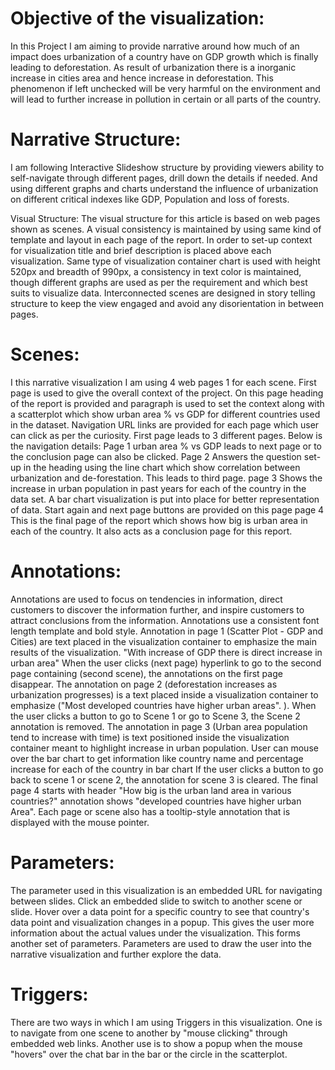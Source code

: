 #  Objective of the visualization:

In this Project I am aiming to provide narrative around how much of an impact does urbanization of a country have on GDP growth which is finally leading to deforestation. As result of urbanization there is a inorganic increase in cities area and hence increase in deforestation. This phenomenon if left unchecked will be very harmful on the environment and will lead to further increase in pollution in certain or all parts of the country.


# Narrative Structure:

I am following Interactive Slideshow structure by providing viewers ability to self-navigate through different pages, drill down the details if needed. And using different graphs and charts understand the influence of urbanization on different critical indexes like GDP, Population and loss of forests.

Visual Structure:
The visual structure for this article is based on web pages shown as scenes. A visual consistency is maintained by using same kind of template and layout in each page of the report. In order to set-up context for visualization title and brief description is placed above each visualization. Same type of visualization container chart is used with height 520px and breadth of 990px, a consistency in text color is maintained, though different graphs are used as per the requirement and which best suits to visualize data. Interconnected scenes are designed in story telling structure to keep the view engaged and avoid any disorientation in between pages.  

# Scenes:

I this narrative visualization I am using 4 web pages 1 for each scene.
First page is used to give the overall context of the project. On this page heading of the report is provided and paragraph is used to set the context along with a scatterplot which show urban area % vs GDP for different countries used in the dataset. Navigation URL links are provided for each page which user can click as per the curiosity. First page leads to 3 different pages. Below is the navigation details:
Page 1 urban area % vs GDP leads to next page or to the conclusion page can also be clicked.
Page 2 Answers the question set-up in the heading using the line chart which show correlation between urbanization and de-forestation. This leads to third page.
page 3 Shows the increase in urban population in past years for each of the country in the data set. A bar chart visualization is put into place for better representation of data. Start again and next page buttons are provided on this page
page 4 This is the final page of the report which shows how big is urban area in each of the country. It also acts as a conclusion page for this report. 


# Annotations:

Annotations are used to focus on tendencies in information, direct customers to discover the information further, and inspire customers to attract conclusions from the information. Annotations use a consistent font length template and bold style.
Annotation in page 1 (Scatter Plot - GDP and Cities) are text placed in the visualization container to emphasize the main results of the visualization.
"With increase of GDP there is direct increase in urban area" When the user clicks (next page) hyperlink to go to the second page containing (second scene), the annotations on the first page disappear. 
The annotation on page 2 (deforestation increases as urbanization progresses) is a text placed inside a visualization container to emphasize ("Most developed countries have higher urban areas". ). When the user clicks a button to go to Scene 1 or go to Scene 3, the Scene 2 annotation is removed.
The annotation in page 3 (Urban area population tend to increase with time) is text positioned inside the visualization container meant to highlight increase in urban population. User can mouse over the bar chart to get information like country name and percentage increase for each of the country in bar chart
If the user clicks a button to go back to scene 1 or scene 2, the annotation for scene 3 is cleared.
The final page 4 starts with header "How big is the urban land area in various countries?" annotation shows "developed countries have higher urban Area".
Each page or scene also has a tooltip-style annotation that is displayed with the mouse pointer.

# Parameters:

The parameter used in this visualization is an embedded URL for navigating between slides. Click an embedded slide to switch to another scene or slide. Hover over a data point for a specific country to see that country's data point and visualization changes in a popup. This gives the user more information about the actual values under the visualization. This forms another set of parameters. Parameters are used to draw the user into the narrative visualization and further explore the data. 

# Triggers:

There are two ways in which I am using Triggers in this visualization. One is to navigate from one scene to another by "mouse clicking" through embedded web links. Another use is to show a popup when the mouse "hovers" over the chat bar in the bar or the circle in the scatterplot.


